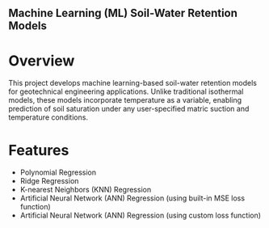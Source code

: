 ## Machine Learning (ML) Soil-Water Retention Models

# Overview
This project develops machine learning-based soil-water retention models for geotechnical engineering applications. Unlike traditional isothermal models, these models incorporate temperature as a variable, enabling prediction of soil saturation under any user-specified matric suction and temperature conditions.

# Features
- Polynomial Regression
- Ridge Regression
- K-nearest Neighbors (KNN) Regression
- Artificial Neural Network (ANN) Regression (using built-in MSE loss function)
- Artificial Neural Network (ANN) Regression (using custom loss function)
